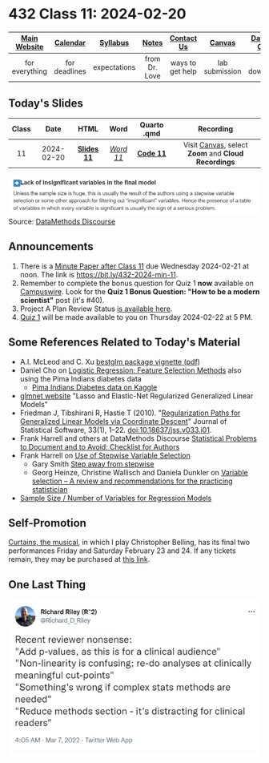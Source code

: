 # 432 Class 11: 2024-02-20

[Main Website](https://thomaselove.github.io/432-2024/) | [Calendar](https://thomaselove.github.io/432-2024/calendar.html) | [Syllabus](https://thomaselove.github.io/432-syllabus-2024/) | [Notes](https://thomaselove.github.io/432-notes/) | [Contact Us](https://thomaselove.github.io/432-2024/contact.html) | [Canvas](https://canvas.case.edu) | [Data and Code](https://github.com/THOMASELOVE/432-data) | [Sources](https://github.com/THOMASELOVE/432-classes-2024/tree/main/sources)
:-----------: | :--------------: | :----------: | :---------: | :-------------: | :-----------: | :------------: |:------:
for everything | for deadlines | expectations | from Dr. Love | ways to get help | lab submission | for downloads | to read

## Today's Slides

Class | Date | HTML | Word | Quarto .qmd | Recording
:---: | :--------: | :------: | :------: | :------: | :-------------:
11 | 2024-02-20 | **[Slides 11](https://thomaselove.github.io/432-slides-2024/slides11.html)** | *[Word 11](https://thomaselove.github.io/432-slides-2024/slides11w.docx)* | **[Code 11](https://github.com/THOMASELOVE/432-slides-2024/blob/main/slides11.qmd)** | Visit [Canvas](https://canvas.case.edu/), select **Zoom** and **Cloud Recordings**

![](figures/insignificant.png)  Source: [DataMethods Discourse](https://discourse.datamethods.org/t/author-checklist/3407#arrow_rightlack-of-insignificant-variables-in-the-final-model-25)

## Announcements

1. There is a [Minute Paper after Class 11](https://bit.ly/432-2024-min-11) due Wednesday 2024-02-21 at noon. The link is <https://bit.ly/432-2024-min-11>.
2. Remember to complete the bonus question for Quiz 1 **now** available on [Campuswire](https://campuswire.com/). Look for the **Quiz 1 Bonus Question: "How to be a modern scientist"** post (it's #40).
3. Project A Plan Review Status [is available here](https://github.com/THOMASELOVE/432-classes-2024/blob/main/projectA/plans.md).
4. [Quiz 1](https://github.com/THOMASELOVE/432-quizzes-2024/tree/main/quiz1) will be made available to you on Thursday 2024-02-22 at 5 PM.

## Some References Related to Today's Material

- A.I. McLeod and C. Xu [bestglm package vignette (pdf)](http://cran.nexr.com/web/packages/bestglm/vignettes/bestglm.pdf)
- Daniel Cho on [Logistic Regression: Feature Selection Methods](https://rpubs.com/ohcsnad/feature_selection_methods) also using the Pima Indians diabetes data
    - [Pima Indians Diabetes data on Kaggle](https://www.kaggle.com/datasets/uciml/pima-indians-diabetes-database)
- [glmnet website](https://glmnet.stanford.edu/index.html) "Lasso and Elastic-Net Regularized Generalized Linear Models"
- Friedman J, Tibshirani R, Hastie T (2010). "[Regularization Paths for Generalized Linear Models via Coordinate Descent](https://www.jstatsoft.org/article/view/v033i01)" Journal of Statistical Software, 33(1), 1–22. [doi:10.18637/jss.v033.i01](https://www.jstatsoft.org/article/view/v033i01).
- Frank Harrell and others at DataMethods Discourse [Statistical Problems to Document and to Avoid: Checklist for Authors](https://discourse.datamethods.org/t/author-checklist/3407)
- Frank Harrell on [Use of Stepwise Variable Selection](https://discourse.datamethods.org/t/author-checklist/3407#arrow_rightuse-of-stepwise-variable-selection-24)
    - Gary Smith [Step away from stepwise](https://journalofbigdata.springeropen.com/articles/10.1186/s40537-018-0143-6)
    - Georg Heinze, Christine Wallisch and Daniela Dunkler on [Variable selection – A review and recommendations for the practicing statistician](https://onlinelibrary.wiley.com/doi/full/10.1002/bimj.201700067)
- [Sample Size / Number of Variables for Regression Models](https://discourse.datamethods.org/t/reference-collection-to-push-back-against-common-statistical-myths/1787#sample-size-number-of-variables-for-regression-models-6)
 
## Self-Promotion

[Curtains, the musical](https://www.hudsonplayers.com/now-playing), in which I play Christopher Belling, has its final two performances Friday and Saturday February 23 and 24. If any tickets remain, they may be purchased at [this link](https://www.hudsonplayers.com/).

## One Last Thing

![](figures/reviewer.png)
  
